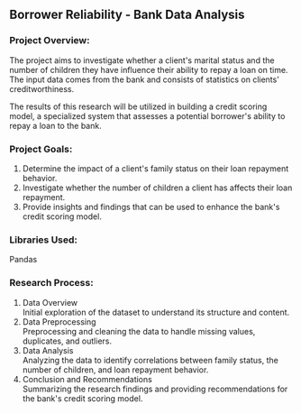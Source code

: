 ## Borrower Reliability - Bank Data Analysis

### Project Overview:
The project aims to investigate whether a client's marital status and the number of children they have influence their ability to repay a loan on time. The input data comes from the bank and consists of statistics on clients' creditworthiness.

The results of this research will be utilized in building a credit scoring model, a specialized system that assesses a potential borrower's ability to repay a loan to the bank.

### Project Goals:
1. Determine the impact of a client's family status on their loan repayment behavior.
2. Investigate whether the number of children a client has affects their loan repayment.
3. Provide insights and findings that can be used to enhance the bank's credit scoring model.

### Libraries Used:
Pandas

### Research Process:
1. Data Overview  
Initial exploration of the dataset to understand its structure and content.
2. Data Preprocessing  
Preprocessing and cleaning the data to handle missing values, duplicates, and outliers.
3. Data Analysis  
Analyzing the data to identify correlations between family status, the number of children, and loan repayment behavior.
4. Conclusion and Recommendations  
Summarizing the research findings and providing recommendations for the bank's credit scoring model.

